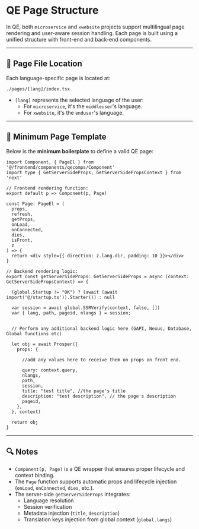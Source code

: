 # QE Page Structure

In QE, both `microservice` and `xwebsite` projects support multilingual page rendering and user-aware session handling. Each page is built using a unified structure with front-end and back-end components.

---

## 📁 Page File Location

Each language-specific page is located at:

```
./pages/[lang]/index.tsx
```

- `[lang]` represents the selected language of the user:
  - For `microservice`, it's the `middleuser`'s language.
  - For `xwebsite`, it's the `enduser`'s language.

---

## 🧱 Minimum Page Template

Below is the **minimum boilerplate** to define a valid QE page:

```tsx
import Component, { PageEl } from '@/frontend/components/qecomps/Component'
import type { GetServerSideProps, GetServerSidePropsContext } from 'next'

// Frontend rendering function:
export default p => Component(p, Page)

const Page: PageEl = (
  props,
  refresh,
  getProps,
  onLoad,
  onConnected,
  dies,
  isFront,
  z
) => {
  return <div style={{ direction: z.lang.dir, padding: 10 }}></div>
}

// Backend rendering logic:
export const getServerSideProps: GetServerSideProps = async (context: GetServerSidePropsContext) => {

  (global.Startup != "OK") ? (await (await import('@/startup.ts')).Starter()) : null

  var session = await global.SSRVerify(context, false, [])
  var { lang, path, pageid, nlangs } = session;


  // Perform any additional backend logic here (GAPI, Nexus, Database, Global functions etc)

  let obj = await Prosper({
    props: {
      
      //add any values here to receive them on props on front end.

      query: context.query,
      nlangs,
      path,
      session,
      title: "test title", //the page's title
      description: "test description", // the page's description
      pageid,
    },
  }, context)

  return obj
}
```

---

## 🔍 Notes

- `Component(p, Page)` is a QE wrapper that ensures proper lifecycle and context binding.
- The `Page` function supports automatic props and lifecycle injection (`onLoad`, `onConnected`, `dies`, etc.).
- The server-side `getServerSideProps` integrates:
  - Language resolution
  - Session verification
  - Metadata injection (`title`, `description`)
  - Translation keys injection from global context (`global.langs`)
